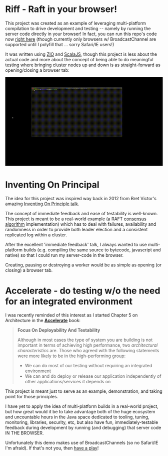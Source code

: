 # Riff - Raft in your browser!

This project was created as an example of leveraging multi-platform compilation to drive development and testing -- namely by running the server code directly in your browser! In fact, you can run this repo's code now [right here](https://aaronp.github.io/riffd) (though currently only browsers w/ BroadcastChannel are supported until I polyfill that ... sorry Safari/IE users!)

It was written using [ZIO](https://zio.dev/) and [ScalaJS](https://www.scala-js.org/), though this project is less about the actual code and more about the concept of being able to do 
meaningful testing where bringing cluster nodes up and down is as straight-forward as opening/closing a browser tab: 

![demo](docs/demo.gif)

# Inventing On Principal
The idea for this project was inspired way back in 2012 from Bret Victor's amazing [Inventing On Principle talk](https://vimeo.com/36579366).

The concept of immediate feedback and ease of testability is well-known. This project is meant to be a real-world example (a RAFT [consensus algorithm](consensus.md) implementation) which 
has to deal with failures, availability and randomness in order to provide both leader election and a consistent replicated log within a cluster.

After the excellent 'immediate feedback' talk, I always wanted to use multi-platform builds (e.g. compiling the same source to bytecode, javascript and native) 
so that I could run my server-code in the browser. 

Creating, pausing or destroying a worker would be as simple as opening (or closing) a browser tab.

# Accelerate - do testing w/o the need for an integrated environment

I was recently reminded of this interest as I started Chapter 5 on Architecture in the __[Accelerate](https://www.amazon.co.uk/Accelerate-Software-Performing-Technology-Organizations/dp/1942788339)__ book:

> __Focus On Deployability And Testability__
>
> Although in most cases the type of system you are building is not important in terms of achieving high performance, two _architectural characteristics_ are.
> Those who agreed with the following statements were more likely to be in the high-performing group:
>  * We can do most of our testing without requiring an integrated environment
>  * We can and do deploy or release our application independently of other applications/services it depends on

This project is meant just to serve as an example, demonstration, and taking point for those principles.

I have yet to apply the idea of multi-platform builds in a real-world project, but how great would it be to take advantage 
both of the huge ecosystem and uncountable hours in the Java space dedicated to tooling, tuning, monitoring, libraries, security, etc, 
but also have fun, immediately-testable feedback during development by running (and debugging) that server code IN THE BROWSER.  


Unfortunately this demo makes use of BroadcastChannels (so no Safari/IE I'm afraid). If that's not you, then [have a play](https://aaronp.github.io/riffd)!
